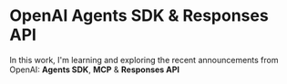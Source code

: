 # OpenAI Agents SDK & Responses API

In this work, I'm learning and exploring the recent announcements from
OpenAI: **Agents SDK**, **MCP** & **Responses API**